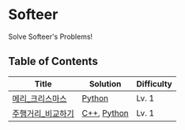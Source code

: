 # Softeer
Solve Softeer's Problems!

## Table of Contents
| Title | Solution | Difficulty |
| ----- | -------- | ---------- |
| [메리_크리스마스](https://softeer.ai/practice/9660) | [Python](./메리_크리스마스/메리_크리스마스.py) | Lv. 1 |
| [주행거리_비교하기](https://softeer.ai/practice/6253) | [C++](./주행거리_비교하기/주행거리_비교하기.cpp), [Python](./주행거리_비교하기/주행거리_비교하기.py) | Lv. 1 |
